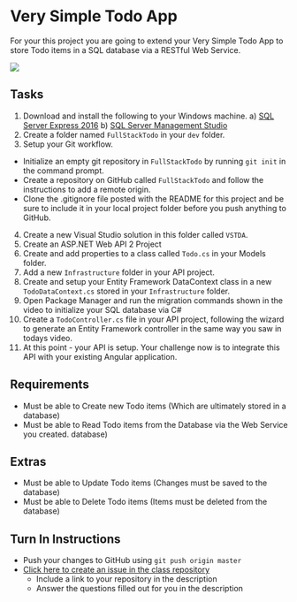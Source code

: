 # Very Simple Todo App

For your this project you are going to extend your Very Simple Todo App to store Todo items in a SQL database via a RESTful Web Service.

<img src="http://i.imgur.com/vhMYF1s.png" />

## Tasks
1. Download and install the following to your Windows machine.
	a) [SQL Server Express 2016](https://go.microsoft.com/fwlink/?LinkID=799012)
	b) [SQL Server Management Studio](http://go.microsoft.com/fwlink/?LinkID=824938)
2. Create a folder named `FullStackTodo` in your `dev` folder.
3. Setup your Git workflow.
  - Initialize an empty git repository in `FullStackTodo` by running `git init` in the command prompt.
  - Create a repository on GitHub called `FullStackTodo` and follow the instructions to add a remote origin.
  - Clone the .gitignore  file posted with the README for this project and be sure to include it in your local project folder before you push anything to GitHub. 
4. Create a new Visual Studio solution in this folder called `VSTDA`.
5. Create an ASP.NET Web API 2 Project
6. Create and add properties to a class called `Todo.cs` in your Models folder.
7. Add a new `Infrastructure` folder in your API project.
8. Create and setup your Entity Framework DataContext class in a new `TodoDataContext.cs` stored in your `Infrastructure` folder.
9. Open Package Manager and run the migration commands shown in the video to initialize your SQL database via C#
10. Create a `TodoController.cs` file in your API project, following the wizard to generate an Entity Framework controller in the same way you saw in todays video.
11. At this point - your API is setup. Your challenge now is to integrate this API with your existing Angular application.

## Requirements
- Must be able to Create new Todo items (Which are ultimately stored in a database)
- Must be able to Read Todo items from the Database via the Web Service you created.
database)

## Extras
- Must be able to Update Todo items (Changes must be saved to the database)
- Must be able to Delete Todo items (Items must be deleted from the database) 

## Turn In Instructions
* Push your changes to GitHub using `git push origin master`
* [Click here to create an issue in the class repository](https://www.github.com/OriginCodeAcademy/Cohort11/issues/new?title=09-FullStackTodo&body=1.%20Where%20can%20I%20find%20your%20repository%3F%20(Paste%20the%20url%20of%20your%20repository%20below)%0A%0A2.%20What%20did%20you%20enjoy%20most%20about%20this%20project%3F%0A%0A3.%20What%20was%20the%20toughest%20part%3F%0A%0A)
    * Include a link to your repository in the description
    * Answer the questions filled out for you in the description